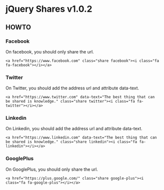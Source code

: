 # jQuery Shares v1.0.2

## HOWTO

### Facebook
On facebook, you should only share the url.

```
<a href="https://www.facebook.com" class="share facebook"><i class="fa fa-facebook"></i></a>
```

### Twitter
On Twitter, you should add the address url and attribute data-text.

```
<a href="https://www.twitter.com" data-text="The best thing that can be shared is knowledge." class="share twitter"><i class="fa fa-twitter"></i></a>
```

### Linkedin
On Linkedin, you should add the address url and attribute data-text.

```
<a href="https://www.linkedin.com" data-text="The best thing that can be shared is knowledge." class="share linkedin"><i class="fa fa-linkedin"></i></a>
```

### GooglePlus
On GooglePlus, you should only share the url.
```
<a href="https://plus.google.com/" class="share google-plus"><i class="fa fa-google-plus"></i></a>
```